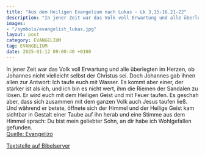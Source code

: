 ```yaml
---
title: "Aus dem Heiligen Evangelium nach Lukas - Lk 3,15-16.21-22"
description: "In jener Zeit war das Volk voll Erwartung und alle überlegten im Herzen, ob Johannes nicht vielleicht selbst der Christus sei. Doch Johannes gab ihnen allen zur Antwort: Ich taufe euch mit Wasser. Es kommt aber einer, der stärker ist als ich, und ich bin es nicht wert, ihm die Ri...."
images:
- "/symbols/evangelist_lukas.jpg"
layout: post
category: EVANGELIUM
tag: EVANGELIUM
date: 2025-01-12 09:00:40 +0100
---
```

In jener Zeit war das Volk voll Erwartung und alle überlegten im Herzen, ob Johannes nicht vielleicht selbst der Christus sei.
Doch Johannes gab ihnen allen zur Antwort: Ich taufe euch mit Wasser. Es kommt aber einer, der stärker ist als ich, und ich bin es nicht wert, ihm die Riemen der Sandalen zu lösen.<!--more--> Er wird euch mit dem Heiligen Geist und mit Feuer taufen.
Es geschah aber, dass sich zusammen mit dem ganzen Volk auch Jesus taufen ließ. Und während er betete, öffnete sich der Himmel
und der Heilige Geist kam sichtbar in Gestalt einer Taube auf ihn herab und eine Stimme aus dem Himmel sprach: Du bist mein geliebter Sohn, an dir habe ich Wohlgefallen gefunden.<br>
[Quelle: Evangelizo](https://evangeliumtagfuertag.org/DE/gospel)

[Textstelle auf Bibelserver](https://www.bibleserver.com/EU/Lukas3,15-16.21-22)
